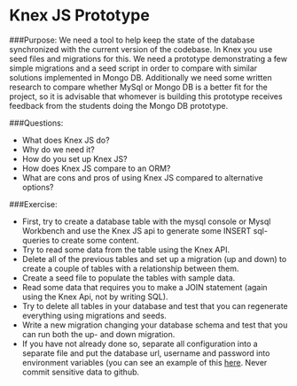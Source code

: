 # Knex JS Prototype

###Purpose:
We need a tool to help keep the state of the database synchronized with the current version of the codebase. In Knex you use seed files and migrations for this. We need a prototype demonstrating a few simple migrations and a seed script in order to compare with similar solutions implemented in Mongo DB. Additionally we need some written research to compare whether MySql or Mongo DB is a better fit for the project, so it is advisable that whomever is building this prototype receives feedback from the students doing the Mongo DB prototype.

###Questions:
* What does Knex JS do?
* Why do we need it?
* How do you set up Knex JS?
* How does Knex JS compare to an ORM?
* What are cons and pros of using Knex JS compared to alternative options?

###Exercise:
* First, try to create a database table with the mysql console or Mysql Workbench and use the Knex JS api to generate some INSERT sql-queries to create some content.
* Try to read some data from the table using the Knex API.
* Delete all of the previous tables and set up a migration (up and down) to create a couple of tables with a relationship between them.
* Create a seed file to populate the tables with sample data.
* Read some data that requires you to make a JOIN statement (again using the Knex Api, not by writing SQL).
* Try to delete all tables in your database and test that you can regenerate everything using migrations and seeds.
* Write a new migration changing your database schema and test that you can run both the up- and down migration.
* If you have not already done so, separate all configuration into a separate file and put the database url, username and password into environment variables (you can see an example of this [here](https://github.com/HackYourFuture-CPH/class03-final-project/compare/set-up-env-variables). Never commit sensitive data to github.
